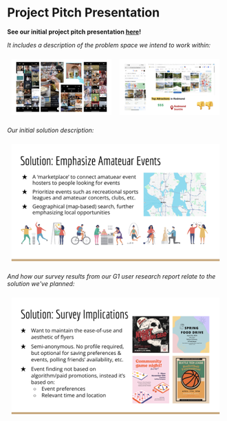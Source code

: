 # Project Pitch Presentation

**See our initial project pitch presentation [here](https://docs.google.com/presentation/d/1ZOk7ht56aeysyVJuvruMVCC8FT6mUeCVo-j48774ou0/edit?usp=sharing)!**

*It includes a description of the problem space we intend to work within:*

<div style="display: flex; flex-wrap: nowrap; justify-content: center;">
    <figure style="text-align: center; margin: 10px;">
        <img src="blog-imgs/ig-prob-space.png" alt="Collage of screenshots of instagram feeds with very little event related content." style="width: auto; max-height: 325px; object-fit: contain;" />
    </figure>
    <figure style="text-align: center; margin: 10px;">
        <img src="blog-imgs/google-prob-space.png" alt="Collage of screenshots of google search results and icons indicating negative factors (cost, only 'top attractions', wrong location)." style="width: auto; max-height: 325px; object-fit: contain;" />
    </figure>
</div>


*Our initial solution description:*

<div style="display: flex; flex-wrap: nowrap; justify-content: center;">
    <figure style="text-align: center; margin: 10px;">
        <img src="blog-imgs/init-soln-desc.png" alt="Screenshot of slide with a map icon and images of people doing various activities. Text describes aim to 'Emphasize Amateuar Events' with a sort of event 'marketplace' with map-based search" style="width: auto; max-height: 325px; object-fit: contain;" />
    </figure>
</div>


*And how our survey results from our G1 user research report relate to the solution we've planned:*

<div style="display: flex; flex-wrap: nowrap; justify-content: center;">
    <figure style="text-align: center; margin: 10px;">
        <img src="blog-imgs/survey-impl-slide.png" alt="Screenshot of a slide descriving 'Survey Implications' including wanting to include the flyer aesthetics, use a semi-anonymous model, and avoid advertising" style="width: auto; max-height: 325px; object-fit: contain;" />
    </figure>
</div>